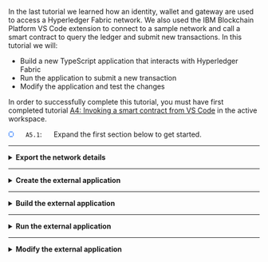 In the last tutorial we learned how an identity, wallet and gateway are used to access a Hyperledger Fabric network. We also used the IBM Blockchain Platform VS Code extension to connect to a sample network and call a smart contract to query the ledger and submit new transactions. In this tutorial we will:

* Build a new TypeScript application that interacts with Hyperledger Fabric
* Run the application to submit a new transaction
* Modify the application and test the changes

In order to successfully complete this tutorial, you must have first completed tutorial <a href='./a4.md'>A4: Invoking a smart contract from VS Code</a> in the active workspace.

<img src="./images/bullet.png" alt="[]"></img> &nbsp;&nbsp;&nbsp;&nbsp; `A5.1`: &nbsp;&nbsp;&nbsp;&nbsp;
Expand the first section below to get started.

---
<details>
<summary><b>Export the network details</b></summary>


As we have seen, to interact with a Hyperledger Fabric network it is necessary to have:
* a connection profile
* a wallet containing one or more identities

Our sample application will use the same identity and connection profile used by VS Code to interact with the sample network.

We will start by exporting a *connection profile*.

<img src="./images/bullet.png" alt="[]"></img> &nbsp;&nbsp;&nbsp;&nbsp; `A5.2`: &nbsp;&nbsp;&nbsp;&nbsp;
With the gateway connected, move the mouse over the Fabric Gateways view, click the ellipsis that appears and select "Export Connection Profile".

<img src="./images/a5.2.png" alt="Export connection profile"></img>

<img src="./images/bullet.png" alt="[]"></img> &nbsp;&nbsp;&nbsp;&nbsp; `A5.3`: &nbsp;&nbsp;&nbsp;&nbsp;
Create a new folder called 'demo-application' as a peer of the demo-contract project we created earlier. Give the connection profile a convenient name ('connection.json') and export it into the new folder.

<img src="./images/a5.3.png" alt="New application"></img>

We will now export our wallet.

<img src="./images/bullet.png" alt="[]"></img> &nbsp;&nbsp;&nbsp;&nbsp; `A5.4`: &nbsp;&nbsp;&nbsp;&nbsp;
In the Fabric Wallets view, expand '1 Org Local Fabric', right click 'Org1' and select 'Export Wallet'.

Take care not to click on the Orderer organization's wallet by mistake.

<img src="./images/a5.4.png" alt="Export Wallet" width='300'></img>

<img src="./images/bullet.png" alt="[]"></img> &nbsp;&nbsp;&nbsp;&nbsp; `A5.5`: &nbsp;&nbsp;&nbsp;&nbsp;
Navigate into the 'demo-application' folder, change the name to 'Org1Wallet' and click Export to save the wallet.

<img src="./images/a5.5.png" alt="Export Wallet file dialog"></img>

<img src="./images/bullet.png" alt="[]"></img> &nbsp;&nbsp;&nbsp;&nbsp; `A5.6`: &nbsp;&nbsp;&nbsp;&nbsp;
Expand the next section of the tutorial to continue.

</details>


---

<details>
<summary><b>Create the external application</b></summary>

Let's start by adding the demo-application folder to the VS Code workspace.

<img src="./images/bullet.png" alt="[]"></img> &nbsp;&nbsp;&nbsp;&nbsp; `A5.7`: &nbsp;&nbsp;&nbsp;&nbsp;
From the VS Code menu bar click "File" -> "Add Folder to Workspace..."

<img src="./images/a5.7.png" alt="Add Folder to Workspace"></img>

<img src="./images/bullet.png" alt="[]"></img> &nbsp;&nbsp;&nbsp;&nbsp; `A5.8`: &nbsp;&nbsp;&nbsp;&nbsp;
Highlight the 'demo-application' folder and click 'Add'.

<img src="./images/a5.8.1.png" alt="demo-application folder"></img>

After adding the folder to the workspace, VS Code will show the Explorer side bar, with the new 'demo-application' folder underneath 'demo-contract'.

The demo-application folder should contain a subfolder called 'Org1Wallet' (the wallet) and a connection profile called 'connection.json'.

<img src="./images/a5.8.2.png" alt="Explorer side bar"></img>

In order to build a working Typescript application we will now create three files in addition to the wallet and connection profile:
* **create.ts**: The TypeScript application containing the logic required to connect to the Hyperledger Fabric sample network and submit a new transaction.
* **tsconfig.json**: TypeScript compiler options, including source and destination locations
* **package.json**: Application metadata, including the Hyperledger Fabric client SDK dependencies, and commands to build and test the application.

We will start by creating *create.ts* inside a *src* folder.


<img src="./images/bullet.png" alt="[]"></img> &nbsp;&nbsp;&nbsp;&nbsp; `A5.9`: &nbsp;&nbsp;&nbsp;&nbsp;
Right-click 'demo-application' and select 'New Folder'.

<img src="./images/a5.9.png" alt="Add src folder"></img>

<img src="./images/bullet.png" alt="[]"></img> &nbsp;&nbsp;&nbsp;&nbsp; `A5.10`: &nbsp;&nbsp;&nbsp;&nbsp;
Name the folder 'src'.

<img src="./images/a5.10.png" alt="Name src"></img>

<img src="./images/bullet.png" alt="[]"></img> &nbsp;&nbsp;&nbsp;&nbsp; `A5.11`: &nbsp;&nbsp;&nbsp;&nbsp;
Right-click 'src' and select 'New File'.

<img src="./images/a5.11.png" alt="Add create.ts file"></img>

<img src="./images/bullet.png" alt="[]"></img> &nbsp;&nbsp;&nbsp;&nbsp; `A5.12`: &nbsp;&nbsp;&nbsp;&nbsp;
Name the file '**create.ts**'.

<img src="./images/a5.12.png" alt="Name create.ts"></img>

<img src="./images/bullet.png" alt="[]"></img> &nbsp;&nbsp;&nbsp;&nbsp; `A5.13`: &nbsp;&nbsp;&nbsp;&nbsp;
In the editor view for the new create.ts file, copy and paste the following text. (The contents are also <a href="./resources/create.ts">available here</a>).

```typescript
import { Gateway, Wallets } from 'fabric-network';
import * as path from 'path';
import * as fs from 'fs';

async function main() {
  try {

    // Create a new file system based wallet for managing identities.
    const walletPath = path.join(process.cwd(), 'Org1Wallet');
    const wallet = await Wallets.newFileSystemWallet(walletPath);
    console.log(`Wallet path: ${walletPath}`);

    // Create a new gateway for connecting to our peer node.
    const gateway = new Gateway();
    const connectionProfilePath = path.resolve(__dirname, '..', 'connection.json');
    const connectionProfile = JSON.parse(fs.readFileSync(connectionProfilePath, 'utf8')); // eslint-disable-line @typescript-eslint/no-unsafe-assignment
    const connectionOptions = { wallet, identity: 'org1Admin', discovery: { enabled: true, asLocalhost: true } };
    await gateway.connect(connectionProfile, connectionOptions);

    // Get the network (channel) our contract is deployed to.
    const network = await gateway.getNetwork('mychannel');

    // Get the contract from the network.
    const contract = network.getContract('demo-contract');

    // Submit the specified transaction.
    await contract.submitTransaction('createMyAsset', '002', 'Night Watch');
    console.log('Transaction has been submitted');

    // Disconnect from the gateway.
    gateway.disconnect();

  } catch (error) {
    console.error('Failed to submit transaction:',error);
    process.exit(1);
  }
}
void main();
```

<!-- If the above file is updated, please remember to also update the copy in the resources folder. -->

Your file should be 37 lines long. We will look through what the application is doing later on in this tutorial. 

<img src="./images/bullet.png" alt="[]"></img> &nbsp;&nbsp;&nbsp;&nbsp; `A5.14`: &nbsp;&nbsp;&nbsp;&nbsp;
Save the file ('File' -> 'Save').

Saving the file will change the tab for the editor to show a cross; a solid circle here means that you have unsaved changes:

<img src="./images/a5.14.1.png" alt="saved vs. unsaved file"></img>

When you save, you will see various errors reported by VS Code. This is because we have not yet configured the set of external dependencies. 

<img src="./images/a5.14.2.png" alt="Compilation errors"></img>

We will next create the *tsconfig.json* file.

<img src="./images/bullet.png" alt="[]"></img> &nbsp;&nbsp;&nbsp;&nbsp; `A5.15`: &nbsp;&nbsp;&nbsp;&nbsp;
Right-click 'demo-application' (NOT 'src') and select 'New File'.

<img src="./images/a5.15.png" alt="Add tsconfig.json file"></img>

<img src="./images/bullet.png" alt="[]"></img> &nbsp;&nbsp;&nbsp;&nbsp; `A5.16`: &nbsp;&nbsp;&nbsp;&nbsp;
Name the file '**tsconfig.json**'.

<img src="./images/a5.16.png" alt="Name tsconfig.json"></img>

<img src="./images/bullet.png" alt="[]"></img> &nbsp;&nbsp;&nbsp;&nbsp; `A5.17`: &nbsp;&nbsp;&nbsp;&nbsp;
In the editor view for the new tsconfig.json file, copy and paste the following text. (The contents are also <a href="./resources/tsconfig.json">available here</a>).

```json
{
    "compilerOptions": {
      "target": "es6",
      "module": "commonjs",
      "allowJs": true,
      "sourceMap": true,
      "outDir": "./dist/",
      "strict": true,
      "noImplicitAny": true,
      "strictNullChecks": true,
      "strictFunctionTypes": true,
      "strictBindCallApply": true,
      "strictPropertyInitialization": true,
      "noImplicitThis": true,
      "alwaysStrict": true,
      "esModuleInterop": true,
      "forceConsistentCasingInFileNames": true
    },
    "include": [
      "./src/**/*"
    ],
    "exclude": [
      "node_modules"
    ]
}
```

<!-- If the above file is updated, please remember to also update the copy in the resources folder. -->

Your file should be 25 lines long.

Importantly, the tsconfig.json file specifies the source and output folders ('src' and 'dist' respectively), and enables compiler options for strict syntax checking of our Typescript.


<img src="./images/bullet.png" alt="[]"></img> &nbsp;&nbsp;&nbsp;&nbsp; `A5.18`: &nbsp;&nbsp;&nbsp;&nbsp;
Save the file ('File' -> 'Save').

Finally, we will create the *package.json* file.

<img src="./images/bullet.png" alt="[]"></img> &nbsp;&nbsp;&nbsp;&nbsp; `A5.19`: &nbsp;&nbsp;&nbsp;&nbsp;
Right-click 'demo-application' (NOT 'src') and select 'New File'.

<img src="./images/a5.19.png" alt="Add package.json file"></img>

<img src="./images/bullet.png" alt="[]"></img> &nbsp;&nbsp;&nbsp;&nbsp; `A5.20`: &nbsp;&nbsp;&nbsp;&nbsp;
Name the file '**package.json**'.

<img src="./images/a5.20.png" alt="Name package.json"></img>

<img src="./images/bullet.png" alt="[]"></img> &nbsp;&nbsp;&nbsp;&nbsp; `A5.21`: &nbsp;&nbsp;&nbsp;&nbsp;
In the editor view for the new package.json file, copy and paste the following text. (The contents are also <a href="./resources/package.json">available here</a>).

```json
{
  "name": "demo-application",
  "version": "1.0.0",
  "description": "Demo Application implemented in TypeScript",
  "main": "dist/index.js",
  "typings": "dist/index.d.ts",
  "engines": {
    "node": ">=8",
    "npm": ">=5"
  },
  "scripts": {
    "lint": "tslint -c tslint.json 'src/**/*.ts'",
    "pretest": "npm run lint",
    "test": "nyc mocha -r ts-node/register src/**/*.spec.ts",
    "resolve": "npx npm-force-resolutions",
    "build": "tsc",
    "build:watch": "tsc -w",
    "prepublishOnly": "npm run build",
    "start": "node ./dist/create.js",
    "create": "node ./dist/create.js",
    "query": "node ./dist/query.js",
    "listener": "node ./dist/listener.js"
  },
  "engineStrict": true,
  "author": "Hyperledger",
  "license": "Apache-2.0",
  "dependencies": {
    "fabric-network": "~1.4.0"
  },
  "devDependencies": {
    "@types/chai": "^4.2.0",
    "@types/mocha": "^5.2.7",
    "@types/node": "^10.12.10",
    "@types/sinon": "^7.0.13",
    "@types/sinon-chai": "^3.2.3",
    "chai": "^4.2.0",
    "chai-as-promised": "^7.1.1",
    "jsrsasign": "^8.0.13",
    "minimist": "^1.2.5",
    "mocha": "^6.2.0",
    "nyc": "^14.1.1",
    "sinon": "^7.4.1",
    "sinon-chai": "^3.3.0",
    "ts-node": "^8.3.0",
    "tslint": "^5.19.0",
    "typescript": "^3.6.2"
  },
  "nyc": {
    "extension": [
      ".ts",
      ".tsx"
    ],
    "exclude": [
      "coverage/**",
      "dist/**"
    ],
    "reporter": [
      "text-summary",
      "html"
    ],
    "all": true,
    "check-coverage": true,
    "statements": 100,
    "branches": 100,
    "functions": 100,
    "lines": 100
  },
  "resolutions": {
    "minimist": "^1.2.5",
    "mkdirp": "^1.0.4",
    "jsrsasign": "^8.0.13"
  }
}
```

<!-- If the above file is updated, please remember to also update the copy in the resources folder. -->

Your file should be 73 lines long. It describes the module dependencies of our application, including any required versions. It also configures a few scripts that we will run during the course of these tutorials.

<img src="./images/bullet.png" alt="[]"></img> &nbsp;&nbsp;&nbsp;&nbsp; `A5.22`: &nbsp;&nbsp;&nbsp;&nbsp;
Save the file ('File' -> 'Save').

At this stage, your application structure should contain a wallet folder ('Org1Wallet'), a source folder ('src') which contains a single file ('create.ts'), a connection profile ('connection.json'), package.json and tsconfig.json. If this is not the case, check the instructions and move and edit files as necessary.

<img src="./images/a5.22.png" alt="demo-application folder structure"></img>

In the next section we will build the application.

<img src="./images/bullet.png" alt="[]"></img> &nbsp;&nbsp;&nbsp;&nbsp; `A5.23`: &nbsp;&nbsp;&nbsp;&nbsp;
Expand the next section to continue.

</details>

---

<details>
<summary><b>Build the external application</b></summary>

Even though we've specified our application's dependencies inside package.json, we haven't yet loaded the required modules into our workspace and so errors remain. The next step is to install these modules so that the errors disappear and allow our application to be built and run.

<img src="./images/bullet.png" alt="[]"></img> &nbsp;&nbsp;&nbsp;&nbsp; `A5.24`: &nbsp;&nbsp;&nbsp;&nbsp;
Right-click 'demo-application' and select 'Open in Terminal'.

<img src="./images/a5.24.1.png" alt="Open in Terminal"></img>

This will bring to focus a terminal prompt inside VS Code.

<img src="./images/a5.24.2.png" alt="VS Code Terminal"></img>

<img src="./images/bullet.png" alt="[]"></img> &nbsp;&nbsp;&nbsp;&nbsp; `A5.25`: &nbsp;&nbsp;&nbsp;&nbsp;
In the terminal window type ``npm install`` and press Enter.

<img src="./images/a5.25.1.png" alt="npm install running"></img>

This will download the module dependencies into our project folder and may take a minute or so to complete. When it has finished, the prompt will return.

<img src="./images/a5.25.2.png" alt="npm install finished"></img>

The errors that were previously reported will now all vanish, and the demo-application folder will now contain a new 'node_modules' folder that contains the imported dependencies.

<img src="./images/a5.25.3.png" alt="No editor errors"></img>

   > <br>
   > <b>Resolving vulnerabilities</b>
   > <br>
   > Depending on the versions of your installed components, you might see software vulnerabilities reported in the terminal after installation and it is good practice to fix these. We recommend running the `npm run resolve` command in the same terminal window. This runs the `resolve` script described in our package.json.
   > <br>&nbsp;
   > <img src="./images/a5.25.4.png" alt="npm run resolve">
   > <br>&nbsp;

With our dependencies resolved we can now build our application.

<img src="./images/bullet.png" alt="[]"></img> &nbsp;&nbsp;&nbsp;&nbsp; `A5.26`: &nbsp;&nbsp;&nbsp;&nbsp;
In the main VS Code menu, click 'Terminal' -> 'Run Build Task...'.

<img src="./images/a5.26.png" alt="Run Build Task"></img>

<img src="./images/bullet.png" alt="[]"></img> &nbsp;&nbsp;&nbsp;&nbsp; `A5.27`: &nbsp;&nbsp;&nbsp;&nbsp;
In the command palette, find and click 'tsc: watch - tsconfig.json demo-application'.

Take care to select the correct option as there will be similar looking alternatives (build options for our smart contract project, for example). You might need to scroll the list to find the correct task.

<img src="./images/a5.27.1-a9.25.1.png" alt="tsc watch"></img>

After a few seconds, the application will have been built and the compiler will enter *'watch'* mode, which means that any changes to the source will cause an automatic recompilation. Using watch mode is useful as it means you do not have to force a rebuild each time you make a change.

<img src="./images/a5.27.2-a9.25.2.png" alt="Successful build and watch"></img>

You will also see a new 'dist' folder underneath the demo-application project. This contains the built version of the application, which is what we will run in the next section.

<img src="./images/a5.27.3.png" alt="New 'dist' folder"></img>

<img src="./images/bullet.png" alt="[]"></img> &nbsp;&nbsp;&nbsp;&nbsp; `A5.28`: &nbsp;&nbsp;&nbsp;&nbsp;
Expand the next section to continue.

</details>

---

<details>
<summary><b>Run the external application</b></summary>

We can run our application wherever we choose - it is just a standard Node.js application. However, VS Code additionally provides an integrated terminal facility whereby different tasks can be run in different terminals. We'll use that now to make all our outputs easily accessible within VS Code.

<img src="./images/bullet.png" alt="[]"></img> &nbsp;&nbsp;&nbsp;&nbsp; `A5.29`: &nbsp;&nbsp;&nbsp;&nbsp;
In the main VS Code menu, click 'Terminal' -> 'Run Task...'.

<img src="./images/a5.29.png" alt="Run Task"></img>

<img src="./images/bullet.png" alt="[]"></img> &nbsp;&nbsp;&nbsp;&nbsp; `A5.30`: &nbsp;&nbsp;&nbsp;&nbsp;
Find and select the task 'npm: start demo-application'.

Again, take care to select the correct task as there might be alternatives that look very similar. You might need to scroll the list to find the correct task.

<img src="./images/a5.30.png" alt="npm start"></img>

VS Code will offer to automatically scan the task output for us, but we will not do that here.

<img src="./images/bullet.png" alt="[]"></img> &nbsp;&nbsp;&nbsp;&nbsp; `A5.31`: &nbsp;&nbsp;&nbsp;&nbsp;
Click 'Continue without scanning the task output'.

<img src="./images/a5.31.1-a9.27.1.png" alt="option to not scan the task output"></img>


The task will now run. What it will do is run the *start* script that is defined in demo-application's package.json, which is the command `node ./dist/create.js`. You could run the same node command in any appropriately configured environment and achieve the same output.

(Note that the *start* script is identical to *create*; while convention is to name our default script *start*, having *create* also allows us to be more explicit about the application we are running.)


<img src="./images/a5.31.2.png" alt="npm start command in package.json"></img>

The task will be run inside a VS Code terminal and, after a brief pause, you will see it complete successfully.

<img src="./images/a5.31.3.png" alt="command output"></img>

> <br>
    > <b>Running the command a second time?</b>
    > <br> If you run the command again you will see errors like 'The my asset 002 already exists' and 'Endorsement has failed'.
    > <br>
    > If you review the implementation of the <i>createMyAsset</i> transaction, you'll see that this is intentional. You can quickly fix this by submitting the appropriate <i>deleteMyAsset</i> transaction in the Fabric Gateways view.
> <br>&nbsp;


<img src="./images/bullet.png" alt="[]"></img> &nbsp;&nbsp;&nbsp;&nbsp; `A5.32`: &nbsp;&nbsp;&nbsp;&nbsp;
Press any key in the terminal window to free it up for other tasks.

The Terminal window will switch back to what was there previously.

<br><h3 align='left'>Reviewing the application</h3>

At this stage it is worthwhile reviewing what the application actually did.

<img src="./images/bullet.png" alt="[]"></img> &nbsp;&nbsp;&nbsp;&nbsp; `A5.33`: &nbsp;&nbsp;&nbsp;&nbsp;
Click on the 'create.ts' tab in the VS Code editor (or load it from the Explorer view).

<img src="./images/a5.33.png" alt="create.ts"></img>

You can see the sequence of steps in the source file. The key elements are:
1. The wallet location on the local file system is specified using `FileSystemWallet()`
2. A gateway is connected to using `gateway.connect()`. The gateway uses a set of connection options that control how it interacts with the network channels accessed via the connection profile. A gateway has a fixed set of options which include the identity, and whether or not it uses service discovery for example.
3. The gateway provides access to a set of network channels using `gateway.getNetwork()`.
4. The network channel provides access to a set of smart contracts using `network.getContract()`.
5. A new transaction is submitted using `contract.submitTransaction()`.
6. Control is returned to the application only when consensus is complete and the distributed ledger has been updated. 

We will now make a small change to the external application to call a different transaction.

<img src="./images/bullet.png" alt="[]"></img> &nbsp;&nbsp;&nbsp;&nbsp; `A5.34`: &nbsp;&nbsp;&nbsp;&nbsp;
Expand the next section of the tutorial to continue.

</details>

---

<details>
<summary><b>Modify the external application</b></summary>

Although submitting a transaction is the most important blockchain application operation, querying the ledger is the most common.

We're now going to query the ledger to verify that the createMyAsset transaction was added to the ledger correctly. To do this, we'll create a new query application based on our existing application.

<img src="./images/bullet.png" alt="[]"></img> &nbsp;&nbsp;&nbsp;&nbsp; `A5.35`: &nbsp;&nbsp;&nbsp;&nbsp;
In the Explorer view, right click 'create.ts' and select 'Copy'.

<img src="./images/a5.35.png" alt="Copy create.ts"></img>

<img src="./images/bullet.png" alt="[]"></img> &nbsp;&nbsp;&nbsp;&nbsp; `A5.36`: &nbsp;&nbsp;&nbsp;&nbsp;
Select the 'src' folder, right click and select 'Paste'.

<img src="./images/a5.36.1.png" alt="Paste action"></img>

This will create a new file inside the 'src' folder called 'create copy.ts'.

<img src="./images/a5.36.2.png" alt="create copy.ts"></img>

<img src="./images/bullet.png" alt="[]"></img> &nbsp;&nbsp;&nbsp;&nbsp; `A5.37`: &nbsp;&nbsp;&nbsp;&nbsp;
Right click the new file and select 'Rename'.

<img src="./images/a5.37.png" alt="rename 'create copy.ts'"></img>

<img src="./images/bullet.png" alt="[]"></img> &nbsp;&nbsp;&nbsp;&nbsp; `A5.38`: &nbsp;&nbsp;&nbsp;&nbsp;
Rename the file to 'query.ts', and press Enter to confirm.

<img src="./images/a5.38.png" alt="rename to 'query.ts'"></img>

<img src="./images/bullet.png" alt="[]"></img> &nbsp;&nbsp;&nbsp;&nbsp; `A5.39`: &nbsp;&nbsp;&nbsp;&nbsp;
With query.ts loaded in the editor, find and select the lines that submit the transaction:

<img src="./images/a5.39.png" alt="editing query.ts'"></img>

Our new application will attempt to evaluate the readMyAsset transaction and display the result.

<img src="./images/bullet.png" alt="[]"></img> &nbsp;&nbsp;&nbsp;&nbsp; `A5.40`: &nbsp;&nbsp;&nbsp;&nbsp;
Use copy and paste to replace these lines with the following:

```typescript
// Evaluate the specified transaction.
const result = await contract.evaluateTransaction('readMyAsset', '002');
console.log(`Transaction has been evaluated, result is: ${result.toString()}`);
```

<img src="./images/bullet.png" alt="[]"></img> &nbsp;&nbsp;&nbsp;&nbsp; `A5.41`: &nbsp;&nbsp;&nbsp;&nbsp;
Save the file ('File' -> 'Save').

As we previously enabled watch mode in the compiler, saving the file will automatically cause a recompilation. This will take a few seconds.

We can test the new application by running the correct task in npm. To save time, we created the query task when we implemented the package.json file earlier:

<img src="./images/a5.41.png" alt="npm query in package.json"></img>

<img src="./images/bullet.png" alt="[]"></img> &nbsp;&nbsp;&nbsp;&nbsp; `A5.42`: &nbsp;&nbsp;&nbsp;&nbsp;
In the main VS Code menu, click 'Terminal' -> 'Run Task...'.

<img src="./images/a5.29.png" alt="Run Task"></img>

<img src="./images/bullet.png" alt="[]"></img> &nbsp;&nbsp;&nbsp;&nbsp; `A5.43`: &nbsp;&nbsp;&nbsp;&nbsp;
Find and select the task 'npm: query demo-application'.

<img src="./images/a5.43.png" alt="npm query"></img>

<img src="./images/bullet.png" alt="[]"></img> &nbsp;&nbsp;&nbsp;&nbsp; `A5.44`: &nbsp;&nbsp;&nbsp;&nbsp;
Click 'Continue without scanning the task output'.

<img src="./images/a5.31.1-a9.27.1.png" alt="option to not scan task output"></img>

The task will be run and again, after a brief pause, you will see it complete successfully.

<img src="./images/a5.44.png" alt="query command output"></img>

Note that the output now shows the current value of the '002' key we entered earlier.

Congratulations! You've now written two applications: one that submits new transactions to the ledger and another that queries the current value of the ledger.

<br><h3 align='left'>Summary</h3>

In this tutorial we have built client applications that can submit and evaluate transactions on a Hyperledger Fabric blockchain.

Although the Fabric instance we've been working with is part of our VS Code environment, these applications can connect to any Hyperledger Fabric blockchain: you simply use the identity and connection profile for the target network when you create a gateway object you instantiate in your application.

In the same way as applications can change, smart contracts can evolve too. In the next tutorial we will try modifying our smart contract to see how the upgrade process works.

</details>
